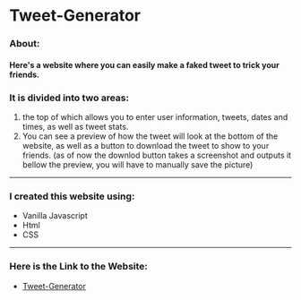 # Tweet-Generator

### About: 
#### Here's a website where you can easily make a faked tweet to trick your friends. <br>

### It is divided into two areas:
1. the top of which allows you to enter user information, tweets, dates and times, as well as tweet stats.
2.  You can see a preview of how the tweet will look at the bottom of the website, as well as a button to download the tweet to show to your friends. (as of now the downlod button takes a screenshot and outputs it bellow the preview, you will have to manually save the picture)
<hr>

### I created this website using:
- Vanilla Javascript
- Html
- CSS

<hr>

### Here is the Link to the Website:
- [Tweet-Generator]()
